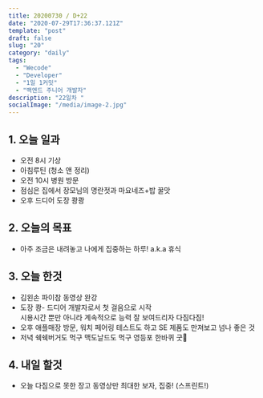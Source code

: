 ```yaml
---
title: 20200730 / D+22
date: "2020-07-29T17:36:37.121Z"
template: "post"
draft: false
slug: "20"
category: "daily"
tags:
  - "Wecode"
  - "Developer"
  - "1일 1커밋"
  - "백엔드 주니어 개발자"
description: "22일차 "
socialImage: "/media/image-2.jpg"
---
```


## 1. 오늘 일과

- 오전 8시 기상
- 아침루틴 (청소 앤 정리)
- 오전 10시 병원 방문
- 점심은 집에서 장모님의 명란젓과 마요네즈+밥 꿀맛
- 오후 드디어 도장 쾅쾅

## 2. 오늘의 목표

- 아주 조금은 내려놓고 나에게 집중하는 하루! a.k.a 휴식

## 3. 오늘 한것

- 김왼손 파이참 동영상 완강
- 도장 쾅- 드디어 개발자로서 첫 걸음으로 시작</br> 시용시간 뿐만 아니라 계속적으로 능력 잘 보여드리자 다짐다짐!
- 오후 애플매장 방문, 워치 페어링 테스트도 하고 SE 제품도 만져보고 넘나 좋은 것
- 저녁 쉑쉑버거도 먹구 맥도날드도 먹구 영등포 한바퀴 굿

## 4. 내일 할것

- 오늘 다짐으로 못한 장고 동영상만 최대한 보자, 집중! (스프린트!)
